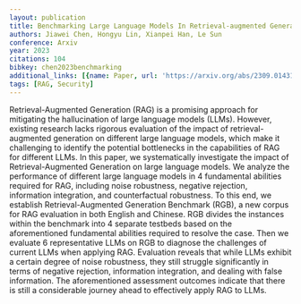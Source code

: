 ```yaml
---
layout: publication
title: Benchmarking Large Language Models In Retrieval-augmented Generation
authors: Jiawei Chen, Hongyu Lin, Xianpei Han, Le Sun
conference: Arxiv
year: 2023
citations: 104
bibkey: chen2023benchmarking
additional_links: [{name: Paper, url: 'https://arxiv.org/abs/2309.01431'}]
tags: [RAG, Security]
---
```

Retrieval-Augmented Generation (RAG) is a promising approach for mitigating
the hallucination of large language models (LLMs). However, existing research
lacks rigorous evaluation of the impact of retrieval-augmented generation on
different large language models, which make it challenging to identify the
potential bottlenecks in the capabilities of RAG for different LLMs. In this
paper, we systematically investigate the impact of Retrieval-Augmented
Generation on large language models. We analyze the performance of different
large language models in 4 fundamental abilities required for RAG, including
noise robustness, negative rejection, information integration, and
counterfactual robustness. To this end, we establish Retrieval-Augmented
Generation Benchmark (RGB), a new corpus for RAG evaluation in both English and
Chinese. RGB divides the instances within the benchmark into 4 separate
testbeds based on the aforementioned fundamental abilities required to resolve
the case. Then we evaluate 6 representative LLMs on RGB to diagnose the
challenges of current LLMs when applying RAG. Evaluation reveals that while
LLMs exhibit a certain degree of noise robustness, they still struggle
significantly in terms of negative rejection, information integration, and
dealing with false information. The aforementioned assessment outcomes indicate
that there is still a considerable journey ahead to effectively apply RAG to
LLMs.